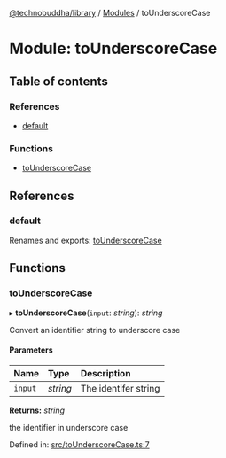 [@technobuddha/library](../..) / [Modules](../Modules.md) / toUnderscoreCase

# Module: toUnderscoreCase

## Table of contents

### References

- [default](tounderscorecase.md#default)

### Functions

- [toUnderscoreCase](tounderscorecase.md#tounderscorecase)

## References

### default

Renames and exports: [toUnderscoreCase](tounderscorecase.md#tounderscorecase)

## Functions

### toUnderscoreCase

▸ **toUnderscoreCase**(`input`: *string*): *string*

Convert an identifier string to underscore case

#### Parameters

| Name | Type | Description |
| :------ | :------ | :------ |
| `input` | *string* | The identifer string |

**Returns:** *string*

the identifier in underscore case

Defined in: [src/toUnderscoreCase.ts:7](../src/toUnderscoreCase.ts#L7)
